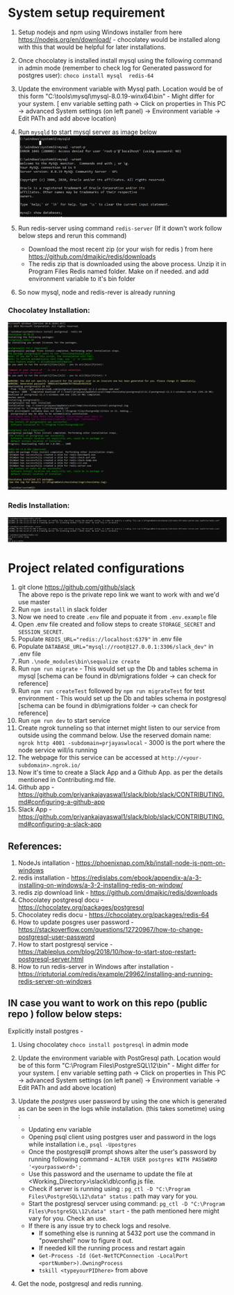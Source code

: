 # System setup requirement 
1. Setup nodejs and npm using Windows installer  from here https://nodejs.org/en/download/ - chocolatey would be installed along with this that would be helpful for later installations.
2. Once chocolatey is installed install mysql using the following command in admin mode (remember to check log for Generated password for postgres user):
`choco install mysql  redis-64 `
3. Update the environment variable with Mysql path. Location would be of this form "C:\tools\mysql\mysql-8.0.19-winx64\bin"  - Might differ for your system.
[ env variable setting path -> Click on properties in This PC -> advanced System settings (on left panel) -> Environment variable -> Edit PATh and add above location)
4. Run `mysqld` to start mysql server as image below
![mysql](https://github.com/priyankajayaswal1/slack/blob/slack/png-files/mysql.PNG)

5. Run redis-server using command `redis-server` (If it down't work follow below steps and rerun this command)
    - Download the most recent zip (or your wish for redis ) from here https://github.com/dmajkic/redis/downloads
    - The redis zip that is downloaded using the above process. Unzip it in Program Files Redis named folder. Make on if needed. and add environment variable to it's bin folder
 
6. So now mysql, node and redis-rever is already running 

### Chocolatey Installation:

![installation](https://github.com/priyankajayaswal1/slack/blob/slack/png-files/installation.PNG)

### Redis Installation:

![redis](https://github.com/priyankajayaswal1/slack/blob/slack/png-files/redis-installation.PNG)

# Project related configurations

1. git clone https://github.com/github/slack 
<br/> The above repo is the private repo link we want to work with and we'd use master
2. Run `npm install` in slack folder
3. Now we need to create `.env` file and popuate it from `.env.example` file
4. Open .env file created and follow steps to create `STORAGE_SECRET` and `SESSION_SECRET`.
5. Populate `REDIS_URL="redis://localhost:6379"` in .env file
6. Populate `DATABASE_URL="mysql://root@127.0.0.1:3306/slack_dev"` in .env file
7. Run `.\node_modules\bin\sequalize create`
8. Run  `npm run migrate`  - This would set up the Db and tables schema in mysql [schema can be found in db\migrations folder -> can check for reference]
5. Run `npm run createTest` followed by `npm run migrateTest`  for test environment - This would set up the Db and tables schema in postgresql [schema can be found in db\migrations folder -> can check for reference]
9. Run `npm run dev` to start service
10. Create ngrok tunneling so that internet might listen to our service from outside using the command below. Use the reserved domain name:
  `ngrok http 4001 -subdomain=prjayaswlocal`  -   3000 is the port where the node service will/is running
11. The webpage for this service can be accessed at `http://<your-subdomain>.ngrok.io/`
12. Now it's time to create a Slack App and a Github App. as per the details mentioned in Contributing.md file.
13. Github app - https://github.com/priyankajayaswal1/slack/blob/slack/CONTRIBUTING.md#configuring-a-github-app
14. Slack App - https://github.com/priyankajayaswal1/slack/blob/slack/CONTRIBUTING.md#configuring-a-slack-app


## References:

1. NodeJs intallation - https://phoenixnap.com/kb/install-node-js-npm-on-windows
2. redis installation - https://redislabs.com/ebook/appendix-a/a-3-installing-on-windows/a-3-2-installing-redis-on-window/
3. redis zip download link - https://github.com/dmajkic/redis/downloads
4. Chocolatey postgresql docu - https://chocolatey.org/packages/postgresql
4. Chocolatey redis docu - https://chocolatey.org/packages/redis-64
5. How to update posgres user password - https://stackoverflow.com/questions/12720967/how-to-change-postgresql-user-password
6. How to start postgresql service - https://tableplus.com/blog/2018/10/how-to-start-stop-restart-postgresql-server.html
7. How to run redis-server in Windows after installation -  https://riptutorial.com/redis/example/29962/installing-and-running-redis-server-on-windows
    
    


## IN case you want to work on this repo (public repo ) follow below steps:

Explicitly install postgres - 
1. Using chocolatey `choco install postgresql` in admin mode
2. Update the environment variable with PostGresql path. Location would be of this form "C:\Program Files\PostgreSQL\12\bin"  - Might differ for your system.
[ env variable setting path -> Click on properties in This PC -> advanced System settings (on left panel) -> Environment variable -> Edit PATh and add above location)
4. Update the *postgres* user password by using the one which is generated as can be seen in the logs while installation.  (this takes sometime) using :
    - Updating env variable
    - Opening psql client using postgres user and password in the logs while installation i.e., `psql -Upostgres`
    - Once the postgresql# prompt shows alter the user's password by running following command - `ALTER USER postgres WITH PASSWORD '<yourpassword>';`
    - Use this password and the username to update the file at <Working_Directory>\slack\db\config.js file.
    - Check if server is running using : `pg_ctl -D "C:\Program Files\PostgreSQL\12\data" status` : path may vary for you.
    - Start the postgresql servcer using command: `pg_ctl -D "C:\Program Files\PostgreSQL\12\data" start`  - the path mentioned here might vary for you. Check an use.
    - If there is any issue try to check logs and resolve.
        - If something else is running at 5432 port use the command in "powershell" now to figure it out.
        - If needed kill the running process and restart again
        - `Get-Process -Id (Get-NetTCPConnection -LocalPort <portNumber>).OwningProcess`
        - `tskill <typeyourPIDhere>`  from above
       
3. Get the node, postgresql and redis running. 
